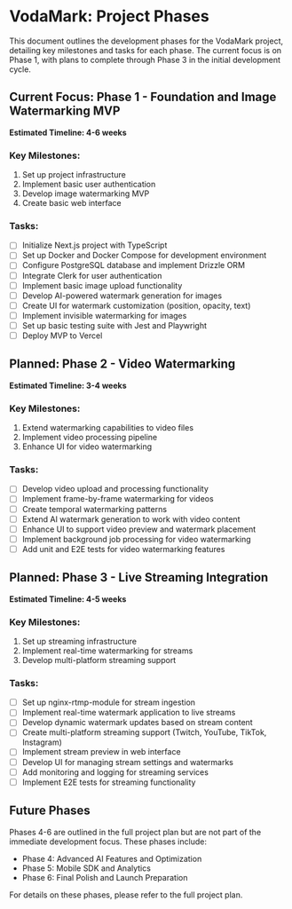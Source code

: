 # VodaMark: Project Phases

This document outlines the development phases for the VodaMark project, detailing key milestones and tasks for each phase. The current focus is on Phase 1, with plans to complete through Phase 3 in the initial development cycle.

## Current Focus: Phase 1 - Foundation and Image Watermarking MVP

**Estimated Timeline: 4-6 weeks**

### Key Milestones:
1. Set up project infrastructure
2. Implement basic user authentication
3. Develop image watermarking MVP
4. Create basic web interface

### Tasks:
- [ ] Initialize Next.js project with TypeScript
- [ ] Set up Docker and Docker Compose for development environment
- [ ] Configure PostgreSQL database and implement Drizzle ORM
- [ ] Integrate Clerk for user authentication
- [ ] Implement basic image upload functionality
- [ ] Develop AI-powered watermark generation for images
- [ ] Create UI for watermark customization (position, opacity, text)
- [ ] Implement invisible watermarking for images
- [ ] Set up basic testing suite with Jest and Playwright
- [ ] Deploy MVP to Vercel

## Planned: Phase 2 - Video Watermarking

**Estimated Timeline: 3-4 weeks**

### Key Milestones:
1. Extend watermarking capabilities to video files
2. Implement video processing pipeline
3. Enhance UI for video watermarking

### Tasks:
- [ ] Develop video upload and processing functionality
- [ ] Implement frame-by-frame watermarking for videos
- [ ] Create temporal watermarking patterns
- [ ] Extend AI watermark generation to work with video content
- [ ] Enhance UI to support video preview and watermark placement
- [ ] Implement background job processing for video watermarking
- [ ] Add unit and E2E tests for video watermarking features

## Planned: Phase 3 - Live Streaming Integration

**Estimated Timeline: 4-5 weeks**

### Key Milestones:
1. Set up streaming infrastructure
2. Implement real-time watermarking for streams
3. Develop multi-platform streaming support

### Tasks:
- [ ] Set up nginx-rtmp-module for stream ingestion
- [ ] Implement real-time watermark application to live streams
- [ ] Develop dynamic watermark updates based on stream content
- [ ] Create multi-platform streaming support (Twitch, YouTube, TikTok, Instagram)
- [ ] Implement stream preview in web interface
- [ ] Develop UI for managing stream settings and watermarks
- [ ] Add monitoring and logging for streaming services
- [ ] Implement E2E tests for streaming functionality

## Future Phases

Phases 4-6 are outlined in the full project plan but are not part of the immediate development focus. These phases include:

- Phase 4: Advanced AI Features and Optimization
- Phase 5: Mobile SDK and Analytics
- Phase 6: Final Polish and Launch Preparation

For details on these phases, please refer to the full project plan.
